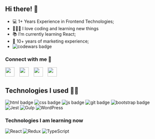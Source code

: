 ## Hi there! 👋
- 💻 1+ Years Experience in Frontend Technologies;
- 👨🏼‍💻 I love coding and learning new things
- 📚 I’m currently learning React;
- 🛒 10+ years of marketing experience;
- ![codewars badge](https://www.codewars.com/users/Milanych/badges/small)

### Connect with me 🤝
<a href="https://t.me/zotov_vadim"><img src="https://github.com/gauravghongde/social-icons/blob/master/PNG/Black/Telegram_black.png" width="30" right="30"></a>&nbsp;&nbsp;&nbsp;&nbsp;<a href="https://www.linkedin.com/in/vadimzotov/"><img src="https://github.com/gauravghongde/social-icons/blob/master/PNG/Black/LinkedIN_black.png" width="30" right="30"></a>&nbsp;&nbsp;&nbsp;&nbsp;<a href="https://wa.me/447466500103"><img src="https://github.com/gauravghongde/social-icons/blob/master/PNG/Black/WhatsApp_black.png" width="30" right="30"></a>&nbsp;&nbsp;&nbsp;&nbsp;<a href="mailto:vadimzotov.uk@gmail.com"><img src="https://github.com/gauravghongde/social-icons/blob/master/PNG/Black/Gmail_black.png" width="30" right="30"></a>

## Technologies I used 👨‍💻
![html badge](https://img.shields.io/badge/HTML-239120?style=for-the-badge&logo=html5&logoColor=white)
![css badge](https://img.shields.io/badge/CSS-239120?&style=for-the-badge&logo=css3&logoColor=white)
![js badge](https://img.shields.io/badge/JavaScript-F7DF1E?style=for-the-badge&logo=javascript&logoColor=black)
![git badge](https://img.shields.io/badge/GIT-E44C30?style=for-the-badge&logo=git&logoColor=white)
![bootstrap badge](https://img.shields.io/badge/Bootstrap-563D7C?style=for-the-badge&logo=bootstrap&logoColor=white)
![Jest](https://img.shields.io/badge/-jest-%23C21325?style=for-the-badge&logo=jest&logoColor=white)
![Gulp](https://img.shields.io/badge/GULP-%23CF4647.svg?style=for-the-badge&logo=gulp&logoColor=white)
![WordPress](https://img.shields.io/badge/WordPress-%23117AC9.svg?style=for-the-badge&logo=WordPress&logoColor=white)

### Technologies I am learning now
![React](https://img.shields.io/badge/react-%2320232a.svg?style=for-the-badge&logo=react&logoColor=%2361DAFB)
![Redux](https://img.shields.io/badge/redux-%23593d88.svg?style=for-the-badge&logo=redux&logoColor=white)
![TypeScript](https://img.shields.io/badge/typescript-%23007ACC.svg?style=for-the-badge&logo=typescript&logoColor=white)
